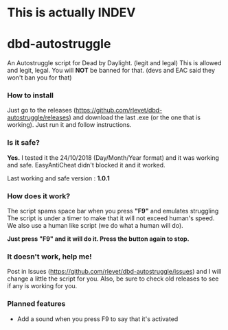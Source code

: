 # This is actually INDEV

# dbd-autostruggle
An Autostruggle script for Dead by Daylight. (legit and legal)
This is allowed and legit, legal. You will **NOT** be banned for that. (devs and EAC said they won't ban you for that)

### How to install

Just go to the releases (https://github.com/rlevet/dbd-autostruggle/releases) and download the last .exe (or the one that is working).
Just run it and follow instructions.

### Is it safe?

**Yes.** I tested it the 24/10/2018 (Day/Month/Year format) and it was working and safe.
EasyAntiCheat didn't blocked it and it worked.

Last working and safe version : **1.0.1**

### How does it work?

The script spams space bar when you press **"F9"** and emulates struggling
The script is under a timer to make that it will not exceed human's speed. We also use a human like script (we do what a human will do).

**Just press "F9" and it will do it. Press the button again to stop.**

### It doesn't work, help me!

Post in Issues (https://github.com/rlevet/dbd-autostruggle/issues) and I will change a little the script for you.
Also, be sure to check old releases to see if any is working for you.

### Planned features

- Add a sound when you press F9 to say that it's activated
